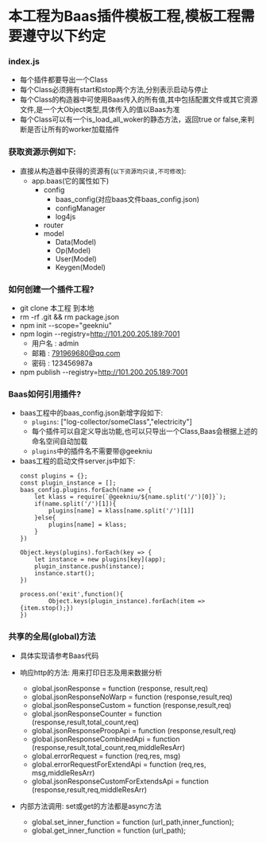 # 本工程为Baas插件模板工程,模板工程需要遵守以下约定

### index.js
* 每个插件都要导出一个Class
* 每个Class必须拥有start和stop两个方法,分别表示启动与停止
* 每个Class的构造器中可使用Baas传入的所有值,其中包括配置文件或其它资源文件,是一个大Object类型,具体传入的值以Baas为准
* 每个Class可以有一个is_load_all_woker的静态方法，返回true or false,来判断是否让所有的worker加载插件
### 获取资源示例如下:
* 直接从构造器中获得的资源有(`以下资源均只读,不可修改`):
    * app.baas(它的属性如下)
        * config
            * baas_config(对应baas文件baas_config.json)
            * configManager
            * log4js
        * router
        * model
            * Data(Model)
            * Op(Model)
            * User(Model)
            * Keygen(Model)


### 如何创建一个插件工程?
  * git clone 本工程 到本地
  * rm -rf .git && rm package.json
  * npm init --scope="geekniu"
  * npm login --registry=http://101.200.205.189:7001
    * 用户名 : admin
    * 邮箱   : 791969680@qq.com
    * 密码   : 123456987a
  * npm publish --registry=http://101.200.205.189:7001

### Baas如何引用插件?
  * baas工程中的baas_config.json新增字段如下:
    * `plugins`: ["log-collector/someClass","electricity"]
    * 每个插件可以自定义导出功能,也可以只导出一个Class,Baas会根据上述的命名空间自动加载
    * `plugins`中的插件名不需要带@geekniu
  * baas工程的启动文件server.js中如下:
    ```
    const plugins = {};
    const plugin_instance = [];
    baas_config.plugins.forEach(name => {
        let klass = require(`@geekniu/${name.split('/')[0]}`);
        if(name.split('/')[1]){
            plugins[name] = klass[name.split('/')[1]]
        }else{
            plugins[name] = klass;
        }
    })

    Object.keys(plugins).forEach(key => {
        let instance = new plugins[key](app);
        plugin_instance.push(instance);
        instance.start();
    })

    process.on('exit',function(){
            Object.keys(plugin_instance).forEach(item => {item.stop();})
    })
    ```

### 共享的全局(global)方法
* 具体实现请参考Baas代码
* 响应http的方法: 用来打印日志及用来数据分析
    * global.jsonResponse = function (response, result,req)
    * global.jsonResponseNoWarp = function (response,result,req)
    * global.jsonResponseCustom = function (response,result,req)
    * global.jsonResponseCounter = function (response,result,total_count,req)
    * global.jsonResponseProopApi = function (response,result,req)
    * global.jsonResponseCombinedApi = function (response,result,total_count,req,middleResArr)
    * global.errorRequest = function (req,res, msg)
    * global.errorRequestForExtendApi = function (req,res, msg,middleResArr)
    * global.jsonResponseCustomForExtendsApi = function (response,result,req,middleResArr)

* 内部方法调用: set或get的方法都是async方法
    * global.set_inner_function = function (url_path,inner_function);
    * global.get_inner_function = function (url_path);
